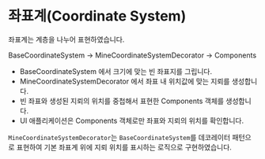 # 좌표계(Coordinate System)

좌표계는 계층을 나누어 표현하였습니다.

BaseCoordinateSystem -> MineCoordinateSystemDecorator -> Components

- BaseCoordinateSystem 에서 크기에 맞는 빈 좌표지를 그립니다.
- MineCoordinateSystemDecorator 에서 좌표 내 위치값에 맞는 지뢰를 생성합니다.
- 빈 좌표와 생성된 지뢰의 위치를 중첩해서 표현한 Components 객체를 생성합니다.
- UI 애플리케이션은 Components 객체로만 좌표와 지뢰의 위치를 확인합니다. 

`MineCoordinateSystemDecorator`는 `BaseCoordinateSystem`를 데코레이터 패턴으로 표현하여
 기본 좌표계 위에 지뢰 위치를 표시하는 로직으로 구현하였습니다. 

